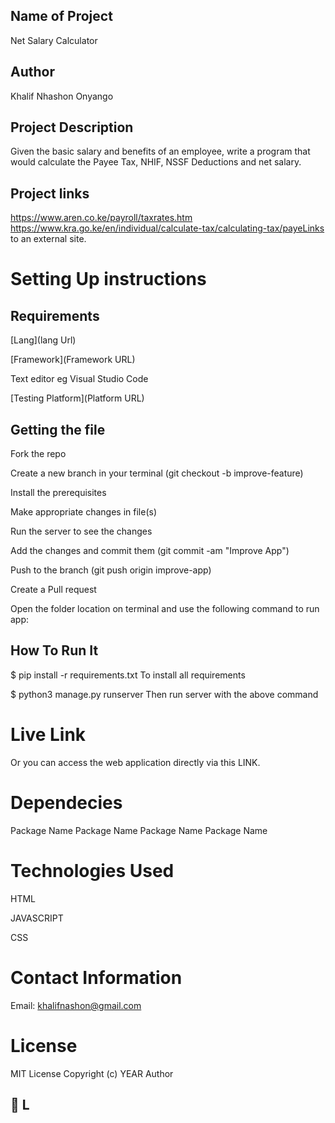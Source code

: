 
## Name of Project
Net Salary Calculator
## Author
Khalif Nhashon Onyango
## Project Description
Given the basic salary and benefits of an employee, write a program that would calculate the Payee Tax, NHIF, NSSF Deductions and net salary.
 
## Project links
https://www.aren.co.ke/payroll/taxrates.htm
https://www.kra.go.ke/en/individual/calculate-tax/calculating-tax/payeLinks to an external site.


# Setting Up instructions
## Requirements
[Lang](lang Url)

[Framework](Framework URL)

Text editor eg Visual Studio Code

[Testing Platform](Platform URL)

## Getting the file
Fork the repo

Create a new branch in your terminal (git checkout -b improve-feature)

Install the prerequisites

Make appropriate changes in file(s)

Run the server to see the changes

Add the changes and commit them (git commit -am "Improve App")

Push to the branch (git push origin improve-app)

Create a Pull request

Open the folder location on terminal and use the following command to run app:

## How To Run It
$ pip install -r requirements.txt To install all requirements

$ python3 manage.py runserver Then run server with the above command




# Live Link
Or you can access the web application directly via this LINK.
# Dependecies
Package Name
Package Name
Package Name
Package Name
# Technologies Used
HTML

JAVASCRIPT

CSS
# Contact Information
Email: khalifnashon@gmail.com
# License
MIT License Copyright (c) YEAR Author
## 🔗 L
